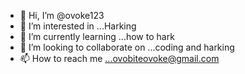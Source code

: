 - 👋 Hi, I’m @ovoke123
- 👀 I’m interested in ...Harking 
- 🌱 I’m currently learning ...how to hark 
- 💞️ I’m looking to collaborate on ...coding and harking
- 📫 How to reach me ...ovobiteovoke@gmail.com

<!---
ovoke123/ovoke123 is a ✨ special ✨ repository because its `README.md` (this file) appears on your GitHub profile.
You can click the Preview link to take a look at your changes.
--->
